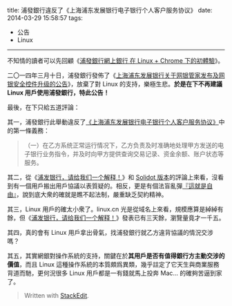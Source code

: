 title: 浦發銀行違反了《上海浦东发展银行电子银行个人客户服务协议》
date: 2014-03-29 15:58:57
tags:
- 公告
- Linux
---
不知情的讀者可以先回顧《[浦發銀行網上銀行 在 Linux + Chrome 下的初體驗][1]》。

二〇一四年三月十日，浦發銀行發佈了《[上海浦东发展银行关于网银管家发布及网银安全控件升级的公告][2]》，放棄了對 Linux 的支持，樂極生悲。**於是在下不再建議 Linux 用戶使用浦發銀行，特此公告！**

最後，在下只給五道評論：

其一，浦發銀行此舉動違反了[《上海浦东发展银行电子银行个人客户服务协议》][3]中的第一條義務：

> （一）在乙方系统正常运行情况下，乙方负责及时准确地处理甲方发送的电子银行业务指令，并及时向甲方提供查询交易记录、资金余额、账户状态等服务。

其二，從《[浦发银行，请给我们一个解释！][4]》和 [Solidot 版本][5]的評論上來看，沒看到有一個用戶搬出用戶協議以表質疑的。相反，更是有個法盲亂彈[『這就是自由』][6]，說到底大衆的確就是瞧不起法制，嚴重缺乏契約精神。

其三，Linux 用戶的確太小衆了。linux.cn 光是從域名上來看，規模應算是綽綽有餘，但《[浦发银行，请给我们一个解释！][4]》發表已有三天餘，瀏覽量竟才一千五。

其四，真的會有 Linux 用戶拿出骨氣，找浦發銀行就乙方違背協議的情況交涉嗎？

其五，其實網銀對操作系統的支持，關鍵在於**其用戶是否有值得銀行方主動交涉的價值**，而且 Linux 這種操作系統的本質頗爲異類，幾乎註定了它天生與商業服務背道而馳，更何況很多 Linux 用戶都是一有錢就馬上投奔 Mac… 的確夠苦逼到家了。

> Written with [StackEdit](https://stackedit.io/).


  [1]: http://arch.acgtyrant.com/2014/01/08/spdb-in-chrome-for-linux/
  [2]: http://www.spdbccc.com.cn/zh/news/2/20140310.htm
  [3]: https://ebank.spdb.com.cn/per/gb/other/xieyi.html
  [4]: http://linux.cn/article-2763-1.html
  [5]: http://www.solidot.org/story?sid=38874
  [6]: http://www.solidot.org/comments/?sid=38874&op=reply&type=story&pid=175319
